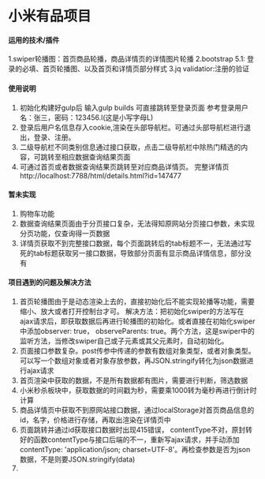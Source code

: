 # 小米有品项目

#### 运用的技术/插件
1.swiper轮播图：首页商品轮播，商品详情页的详情图片轮播
2.bootstrap 5.1: 登录的必填、首页轮播图、以及首页和详情页部分样式
3.jq validatior:注册的验证

#### 使用说明

1. 初始化构建好gulp后 输入gulp builds 可直接跳转至登录页面
参考登录用户名：张三，密码：123456.l(这是小写字母L)
2.  登录后用户名信息存入cookie,渲染在头部导航栏。可通过头部导航栏进行退出，登录、注册。
3.  二级导航栏不同类别信息通过接口获取，点击二级导航栏中除热门精选的内容，可跳转至相应数据查询结果页面
4.  可通过首页或者数据查询结果页跳转至对应商品详情页。
完整详情页http://localhost:7788/html/details.html?id=147477

#### 暂未实现

1.  购物车功能
2.  数据查询结果页面由于分页接口复杂，无法得知原网站分页接口参数，未实现分页功能，仅查询得一页数据
3.  详情页获取不到完整接口数据，每个页面跳转后的tab标题不一，无法通过写死的tab标题获取另一接口数据，导致部分页面有显示商品详情信息，部分没有
  


#### 项目遇到的问题及解决方法

1.  首页轮播图由于是动态渲染上去的，直接初始化后不能实现轮播等功能，需要缩小、放大或者打开控制台才可。
解决方法：把初始化swiper的方法写在ajax请求后，即获取数据后再进行轮播图的初始化。或者直接在初始化swiper中添加observer: true， observeParents: true。两个方法，这是swiper中的监听方法，当修改swiper自己或子元素或其父元素时，自动初始化。
2.  页面接口参数复杂。post传参中传递的参数有数组对象类型，或者对象类型。
可以写一个数组对象或者对象存放参数，再JSON.stringify转化为json数据进行ajax请求
3.  首页渲染中获取的数据，不是所有数据都有图片，需要进行判断，筛选数据
4.  小米秒杀板块中，获取数据的时间戳为秒，需要乘1000转为毫秒再进行倒计时计算
5.  商品详情页中获取不到原网站接口数据，通过localStorage对首页商品信息的id，名字，价格进行存储，再取出渲染在详情页中
6.  页面跳转并通过id获取接口数据时出现415错误， contentType不对，原封转好的函数contentType与接口后端的不一，重新写ajax请求，并手动添加 contentType: 'application/json; charset=UTF-8'。再检查参数是否为json数据，不是则要JSON.stringify(data)
7.
